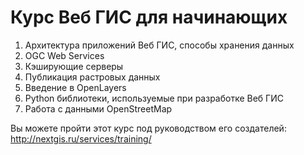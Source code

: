 Курс Веб ГИС для начинающих
===========================

1. Архитектура приложений Веб ГИС, способы хранения данных
2. OGC Web Services
3. Кэширующие серверы
4. Публикация растровых данных
5. Введение в OpenLayers
6. Python библиотеки, используемые при разработке Веб ГИС
7. Работа с данными OpenStreetMap

Вы можете пройти этот курс под руководством его создателей:
http://nextgis.ru/services/training/
